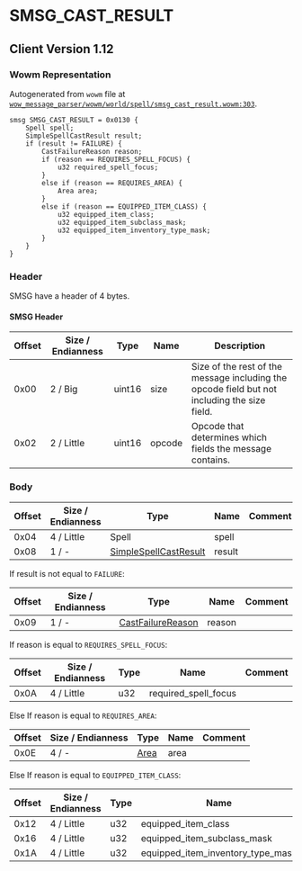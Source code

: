 # SMSG_CAST_RESULT

## Client Version 1.12

### Wowm Representation

Autogenerated from `wowm` file at [`wow_message_parser/wowm/world/spell/smsg_cast_result.wowm:303`](https://github.com/gtker/wow_messages/tree/main/wow_message_parser/wowm/world/spell/smsg_cast_result.wowm#L303).
```rust,ignore
smsg SMSG_CAST_RESULT = 0x0130 {
    Spell spell;
    SimpleSpellCastResult result;
    if (result != FAILURE) {
        CastFailureReason reason;
        if (reason == REQUIRES_SPELL_FOCUS) {
            u32 required_spell_focus;
        }
        else if (reason == REQUIRES_AREA) {
            Area area;
        }
        else if (reason == EQUIPPED_ITEM_CLASS) {
            u32 equipped_item_class;
            u32 equipped_item_subclass_mask;
            u32 equipped_item_inventory_type_mask;
        }
    }
}
```
### Header

SMSG have a header of 4 bytes.

#### SMSG Header

| Offset | Size / Endianness | Type   | Name   | Description |
| ------ | ----------------- | ------ | ------ | ----------- |
| 0x00   | 2 / Big           | uint16 | size   | Size of the rest of the message including the opcode field but not including the size field.|
| 0x02   | 2 / Little        | uint16 | opcode | Opcode that determines which fields the message contains.|

### Body

| Offset | Size / Endianness | Type | Name | Comment |
| ------ | ----------------- | ---- | ---- | ------- |
| 0x04 | 4 / Little | Spell | spell |  |
| 0x08 | 1 / - | [SimpleSpellCastResult](simplespellcastresult.md) | result |  |

If result is not equal to `FAILURE`:

| Offset | Size / Endianness | Type | Name | Comment |
| ------ | ----------------- | ---- | ---- | ------- |
| 0x09 | 1 / - | [CastFailureReason](castfailurereason.md) | reason |  |

If reason is equal to `REQUIRES_SPELL_FOCUS`:

| Offset | Size / Endianness | Type | Name | Comment |
| ------ | ----------------- | ---- | ---- | ------- |
| 0x0A | 4 / Little | u32 | required_spell_focus |  |

Else If reason is equal to `REQUIRES_AREA`:

| Offset | Size / Endianness | Type | Name | Comment |
| ------ | ----------------- | ---- | ---- | ------- |
| 0x0E | 4 / - | [Area](area.md) | area |  |

Else If reason is equal to `EQUIPPED_ITEM_CLASS`:

| Offset | Size / Endianness | Type | Name | Comment |
| ------ | ----------------- | ---- | ---- | ------- |
| 0x12 | 4 / Little | u32 | equipped_item_class |  |
| 0x16 | 4 / Little | u32 | equipped_item_subclass_mask |  |
| 0x1A | 4 / Little | u32 | equipped_item_inventory_type_mask |  |


